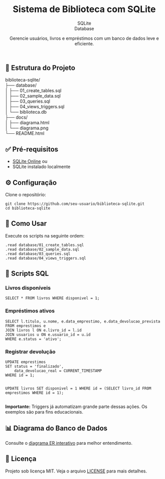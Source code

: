 <!DOCTYPE html>
<html lang="pt-BR">
<head>
  <meta charset="UTF-8">
  <meta name="viewport" content="width=device-width, initial-scale=1.0">
  <meta name="description" content="Sistema completo de gerenciamento de biblioteca com SQLite. Inclui scripts SQL, estrutura do projeto e diagrama ER.">
</head>
<body>
  <header>
    <h1>Sistema de Biblioteca com SQLite</h1>
    <div class="badge badge-sql">SQLite</div>
    <div class="badge badge-db">Database</div>
    <p>Gerencie usuários, livros e empréstimos com um banco de dados leve e eficiente.</p>
  </header>
  <section id="estrutura">
    <h2>📁 Estrutura do Projeto</h2>
    <div class="file-structure">
      biblioteca-sqlite/<br>
      ├── database/<br>
      │   ├── 01_create_tables.sql<br>
      │   ├── 02_sample_data.sql<br>
      │   ├── 03_queries.sql<br>
      │   ├── 04_views_triggers.sql<br>
      │   └── biblioteca.db<br>
      ├── docs/<br>
      │   ├── diagrama.html<br>
      │   └── diagrama.png<br>
      └── README.html
    </div>
  </section>

  <section id="pre-requisitos">
    <h2>✅ Pré-requisitos</h2>
    <ul>
      <li><a href="https://sqliteonline.com/" target="_blank" rel="noopener noreferrer">SQLite Online</a> ou</li>
      <li>SQLite instalado localmente</li>
    </ul>
  </section>

  <section id="configuracao">
    <h2>⚙️ Configuração</h2>
    <div class="step">Clone o repositório:</div>
    <pre><code>git clone https://github.com/seu-usuario/biblioteca-sqlite.git
cd biblioteca-sqlite</code></pre>
  </section>

  <section id="uso">
    <h2>🚀 Como Usar</h2>
    <div class="step">Execute os scripts na seguinte ordem:</div>
    <pre><code>.read database/01_create_tables.sql
.read database/02_sample_data.sql
.read database/03_queries.sql
.read database/04_views_triggers.sql</code></pre>
  </section>

  <section id="scripts">
    <h2>📜 Scripts SQL</h2>
    <article>
  <h3>Livros disponíveis</h3>
  <pre><code>SELECT * FROM livros WHERE disponivel = 1;</code></pre>
</article>

<article>
  <h3>Empréstimos ativos</h3>
  <pre><code>SELECT l.titulo, u.nome, e.data_emprestimo, e.data_devolucao_prevista
FROM emprestimos e
JOIN livros l ON e.livro_id = l.id
JOIN usuarios u ON e.usuario_id = u.id
WHERE e.status = 'ativo';</code></pre>
</article>

<article>
  <h3>Registrar devolução</h3>
  <pre><code>UPDATE emprestimos
SET status = 'finalizado',
    data_devolucao_real = CURRENT_TIMESTAMP
WHERE id = 1;

UPDATE livros
SET disponivel = 1
WHERE id = (SELECT livro_id FROM emprestimos WHERE id = 1);</code></pre>
</article>

<div class="warning">
  <strong>Importante:</strong> Triggers já automatizam grande parte dessas ações. Os exemplos são para fins educacionais.
</div>
  </section>

  <section>
    <h2>📊 Diagrama do Banco de Dados</h2>
    <p>Consulte o <a href="docs/diagrama.png">diagrama ER interativo</a> para melhor entendimento.</p>
  </section>

  <footer>
    <h2>📝 Licença</h2>
    <p>Projeto sob licença MIT. Veja o arquivo <a href="#">LICENSE</a> para mais detalhes.</p>
  </footer>
</body>
</html>
